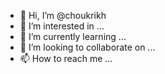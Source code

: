 - 👋 Hi, I’m @choukrikh
- 👀 I’m interested in ...
- 🌱 I’m currently learning ...
- 💞️ I’m looking to collaborate on ...
- 📫 How to reach me ...

<!---
choukrikh/choukrikh is a ✨ special ✨ repository because its `README.md` (this file) appears on your GitHub profile.
You can click the Preview link to take a look at your changes.
--->
